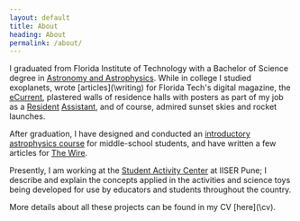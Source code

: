 ```yaml
---
layout: default
title: About
heading: About
permalink: /about/
---
```

I graduated from Florida Institute of Technology with a Bachelor of Science degree in [Astronomy and Astrophysics](https://www.fit.edu/programs/astronomy-and-astrophysics-bs/). While in college I studied exoplanets, wrote [articles](\writing\) for Florida Tech's digital magazine, the [eCurrent](https://adastra.fit.edu/blog/author/sbhure2013/), plastered walls of residence halls with posters as part of my job as a [Resident](https://www.fit.edu/reslife/) [Assistant](https://www.instagram.com/floridatechreslife/), and of course, admired sunset skies and rocket launches.

After graduation, I have designed and conducted an [introductory astrophysics course](https://www.assettalentsearch.com/ats/images/programmes-by-asset-2019.pdf) for middle-school students, and have written a few articles for [The Wire](http://science.thewire.in/author/sbhure/).

Presently, I am working at the [Student Activity Center](http://www.iiserpune.ac.in/outreach/science-activity-centre/) at IISER Pune; I describe and explain the concepts applied in the activities and science toys being developed for use by educators and students throughout the country.

More details about all these projects can be found in my CV [here](\cv\).
